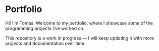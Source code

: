# Portfolio
Hi! I’m Tomás. Welcome to my portfolio, where I showcase some of the programming projects I’ve worked on.


This repository is a work in progress — I will keep updating it with more projects and documentation over time.  
